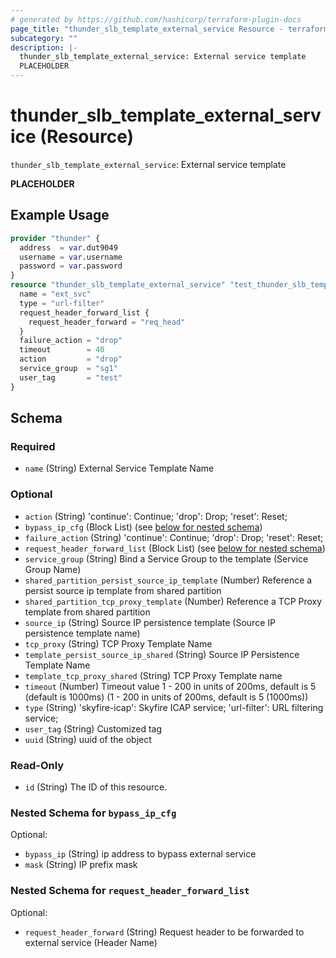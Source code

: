 ```yaml
---
# generated by https://github.com/hashicorp/terraform-plugin-docs
page_title: "thunder_slb_template_external_service Resource - terraform-provider-thunder"
subcategory: ""
description: |-
  thunder_slb_template_external_service: External service template
  PLACEHOLDER
---
```


# thunder_slb_template_external_service (Resource)

`thunder_slb_template_external_service`: External service template

__PLACEHOLDER__

## Example Usage

```terraform
provider "thunder" {
  address  = var.dut9049
  username = var.username
  password = var.password
}
resource "thunder_slb_template_external_service" "test_thunder_slb_template_external_service" {
  name = "ext_svc"
  type = "url-filter"
  request_header_forward_list {
    request_header_forward = "req_head"
  }
  failure_action = "drop"
  timeout        = 40
  action         = "drop"
  service_group  = "sg1"
  user_tag       = "test"
}
```

<!-- schema generated by tfplugindocs -->
## Schema

### Required

- `name` (String) External Service Template Name

### Optional

- `action` (String) 'continue': Continue; 'drop': Drop; 'reset': Reset;
- `bypass_ip_cfg` (Block List) (see [below for nested schema](#nestedblock--bypass_ip_cfg))
- `failure_action` (String) 'continue': Continue; 'drop': Drop; 'reset': Reset;
- `request_header_forward_list` (Block List) (see [below for nested schema](#nestedblock--request_header_forward_list))
- `service_group` (String) Bind a Service Group to the template (Service Group Name)
- `shared_partition_persist_source_ip_template` (Number) Reference a persist source ip template from shared partition
- `shared_partition_tcp_proxy_template` (Number) Reference a TCP Proxy template from shared partition
- `source_ip` (String) Source IP persistence template (Source IP persistence template name)
- `tcp_proxy` (String) TCP Proxy Template Name
- `template_persist_source_ip_shared` (String) Source IP Persistence Template Name
- `template_tcp_proxy_shared` (String) TCP Proxy Template name
- `timeout` (Number) Timeout value 1 - 200 in units of 200ms, default is 5 (default is 1000ms) (1 - 200 in units of 200ms, default is 5 (1000ms))
- `type` (String) 'skyfire-icap': Skyfire ICAP service; 'url-filter': URL filtering service;
- `user_tag` (String) Customized tag
- `uuid` (String) uuid of the object

### Read-Only

- `id` (String) The ID of this resource.

<a id="nestedblock--bypass_ip_cfg"></a>
### Nested Schema for `bypass_ip_cfg`

Optional:

- `bypass_ip` (String) ip address to bypass external service
- `mask` (String) IP prefix mask


<a id="nestedblock--request_header_forward_list"></a>
### Nested Schema for `request_header_forward_list`

Optional:

- `request_header_forward` (String) Request header to be forwarded to external service (Header Name)


